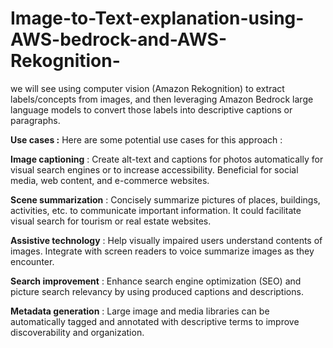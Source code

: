 # Image-to-Text-explanation-using-AWS-bedrock-and-AWS-Rekognition-

we will see using computer vision (Amazon Rekognition) to extract labels/concepts from images, and then leveraging Amazon Bedrock large language models to convert those labels into descriptive captions or paragraphs.

**Use cases :**
Here are some potential use cases for this approach :

**Image captioning** : Create alt-text and captions for photos automatically for visual search engines or to increase accessibility. Beneficial for social media, web content, and e-commerce websites.

**Scene summarization** : Concisely summarize pictures of places, buildings, activities, etc. to communicate important information. It could facilitate visual search for tourism or real estate websites.

**Assistive technology** : Help visually impaired users understand contents of images. Integrate with screen readers to voice summarize images as they encounter.

**Search improvement** : Enhance search engine optimization (SEO) and picture search relevancy by using produced captions and descriptions.

**Metadata generation** : Large image and media libraries can be automatically tagged and annotated with descriptive terms to improve discoverability and organization.
